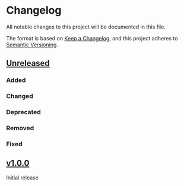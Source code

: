 # Changelog
All notable changes to this project will be documented in this file.

The format is based on [Keep a Changelog](https://keepachangelog.com/en/1.0.0/),
and this project adheres to [Semantic Versioning](https://semver.org/spec/v2.0.0.html).

## [Unreleased]

### Added

### Changed

### Deprecated

### Removed

### Fixed

## [v1.0.0]

Initial release

[Unreleased]: <https://github.com/stac-extensions/alt-assets/compare/v1.0.0...HEAD>
[v1.0.0]: <https://github.com/stac-extensions/alt-assets/tree/v1.0.0>